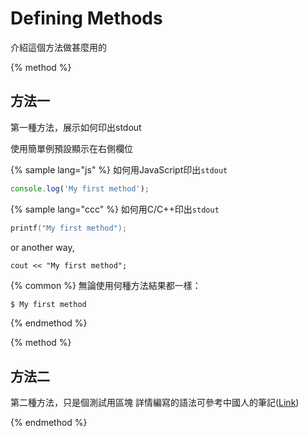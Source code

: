 # Defining Methods

介紹這個方法做甚麼用的

{% method %}
## 方法一

第一種方法，展示如何印出stdout

使用簡單例預設顯示在右側欄位

{% sample lang="js" %}
如何用JavaScript印出`stdout`
```js
console.log('My first method');
```

{% sample lang="ccc" %}
如何用C/C++印出`stdout`
```c
printf("My first method");
```
or another way, 
```
cout << "My first method";
```

{% common %}
無論使用何種方法結果都一樣：

```bash
$ My first method
```
{% endmethod %}

{% method %}
## 方法二

第二種方法，只是個測試用區塊
詳情編寫的語法可參考中國人的筆記([Link](https://gitbook.zhangjikai.com/themes.html))



{% endmethod %}

